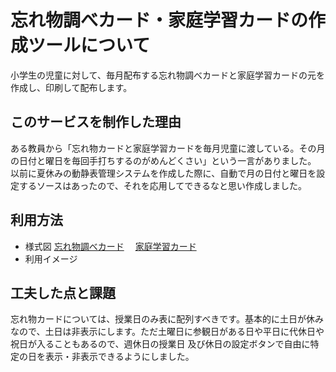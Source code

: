# 忘れ物調べカード・家庭学習カードの作成ツールについて
小学生の児童に対して、毎月配布する忘れ物調べカードと家庭学習カードの元を作成し、印刷して配布します。
## このサービスを制作した理由
ある教員から「忘れ物カードと家庭学習カードを毎月児童に渡している。その月の日付と曜日を毎回手打ちするのがめんどくさい」という一言がありました。
以前に夏休みの動静表管理システムを作成した際に、自動で月の日付と曜日を設定するソースはあったので、それを応用してできるなと思い作成しました。
## 利用方法
 - 様式図
   [忘れ物調べカード](https://drive.google.com/file/d/17LNQWazuVmQWVNMQsr38Ehom2gIGWyon/view?usp=drive_link)　
   [家庭学習カード](https://drive.google.com/file/d/1yESOMmqqOkJUpTPyz4YXNcbtLbIWrCG0/view?usp=drive_link)　
 - 利用イメージ
   
## 工夫した点と課題
忘れ物カードについては、授業日のみ表に配列すべきです。基本的に土日が休みなので、土日は非表示にします。ただ土曜日に参観日がある日や平日に代休日や祝日が入ることもあるので、週休日の授業日
及び休日の設定ボタンで自由に特定の日を表示・非表示できるようにしました。
